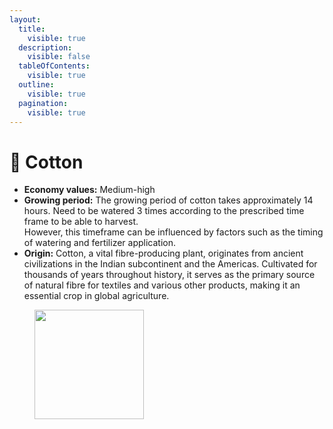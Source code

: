 ```yaml
---
layout:
  title:
    visible: true
  description:
    visible: false
  tableOfContents:
    visible: true
  outline:
    visible: true
  pagination:
    visible: true
---
```


# 💮 Cotton

* **Economy values:** Medium-high
* **Growing period:** The growing period of cotton takes approximately 14 hours. Need to be watered 3 times according to the prescribed time frame to be able to harvest.\
  However, this timeframe can be influenced by factors such as the timing of watering and fertilizer application.
* **Origin:** Cotton, a vital fibre-producing plant, originates from ancient civilizations in the Indian subcontinent and the Americas. Cultivated for thousands of years throughout history, it serves as the primary source of natural fibre for textiles and various other products, making it an essential crop in global agriculture.

<div>

<figure><img src="../../.gitbook/assets/4-1.png" alt="" width="175"><figcaption></figcaption></figure>

 

<figure><img src="../../.gitbook/assets/tree-mid-4.png" alt=""><figcaption></figcaption></figure>

 

<figure><img src="../../.gitbook/assets/tree-4.png" alt=""><figcaption></figcaption></figure>

</div>
